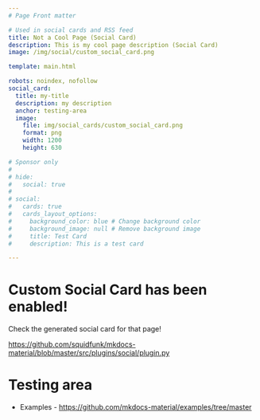 ```yaml
---
# Page Front matter

# Used in social cards and RSS feed
title: Not a Cool Page (Social Card)
description: This is my cool page description (Social Card)
image: /img/social/custom_social_card.png

template: main.html

robots: noindex, nofollow
social_card:
  title: my-title
  description: my description
  anchor: testing-area
  image:
    file: img/social_cards/custom_social_card.png
    format: png
    width: 1200
    height: 630

# Sponsor only
#
# hide:
#   social: true
#
# social:
#   cards: true
#   cards_layout_options:
#     background_color: blue # Change background color
#     background_image: null # Remove background image
#     title: Test Card
#     description: This is a test card

---
```

# Custom Social Card has been enabled!

Check the generated social card for that page!

https://github.com/squidfunk/mkdocs-material/blob/master/src/plugins/social/plugin.py

# Testing area

 * Examples - https://github.com/mkdocs-material/examples/tree/master
